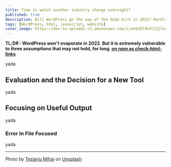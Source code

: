 ```yaml
---
title: Time to watch another industry change overnight?
published: true
description: Will WordPress go the way of the dodo bird in 2022? Hardly.
tags: [WordPress, html, javascript, website]
cover_image: https://dev-to-uploads.s3.amazonaws.com/i/an9z6f4hdll2jlne43u3.jpg
---
```


**TL;DR : WordPress won't evaporate in 2022. But it is extremely vulnerable to three assumptions that may not hold, for long. [on npm as check-html-links](https://www.npmjs.com/package/check-html-links)**

yada

## Evaluation and the Decision for a New Tool

yada

## Focusing on Useful Output

yada

### Error in File Focused

yada

---

<span>Photo by <a href="https://unsplash.com/@mihaiteslariu0?utm_source=unsplash&amp;utm_medium=referral&amp;utm_content=creditCopyText">Teslariu Mihai</a> on <a href="https://unsplash.com/?utm_source=unsplash&amp;utm_medium=referral&amp;utm_content=creditCopyText">Unsplash</a></span>
